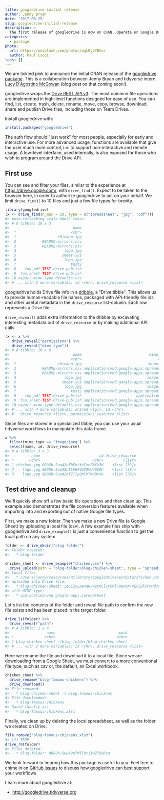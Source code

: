 ```yaml
---
title: googledrive initial release
author: Jenny Bryan
date: '2017-08-29'
slug: googledrive-initial-release
description: >
  The first release of googledrive is now on CRAN. Operate on Google Drive files from R.
categories:
  - package
photo:
  url: https://unsplash.com/photos/wgLPy2YBXuc
  author: Paul Csogi
tags: []
---
```


We are tickled pink to announce the initial CRAN release of the [googledrive package](http://googledrive.tidyverse.org). This is a collaboration between Jenny Bryan and tidyverse intern, [Lucy D'Agostino McGowan](http://lucymcgowan.com/) (blog post on that coming soon!).

googledrive wraps the [Drive REST API v3](https://developers.google.com/drive/v3/web/about-sdk). The most common file operations are implemented in high-level functions designed for ease of use. You can find, list, create, trash, delete, rename, move, copy, browse, download, share and publish Drive files, including those on Team Drives.

Install googledrive with:

``` r
install.packages("googledrive")
```

The auth flow should "just work" for most people, especially for early and interactive use. For more advanced usage, functions are available that give the user much more control, i.e. to support non-interactive and remote usage. A low-level interface, used internally, is also exposed for those who wish to program around the Drive API.

First use
---------

You can see and filter your files, similar to the experience at <https://drive.google.com/>, with `drive_find()`. Expect to be taken to the browser here, in order to authorize googledrive to act on your behalf. We limit `drive_find()` to 10 files and just a few file types for brevity.

``` r
library(googledrive)
(x <- drive_find(n_max = 10, type = c("spreadsheet", "jpg", "pdf")))
#> Auto-refreshing stale OAuth token.
#> # A tibble: 10 x 3
#>                             name
#>  *                         <chr>
#>  1                   chicken.jpg
#>  2            README-mirrors.csv
#>  3            README-mirrors.csv
#>  4                      logo.jpg
#>  5                     sheet-xyz
#>  6                      logo.jpg
#>  7                         test2
#>  8    foo_pdf-TEST-drive-publish
#>  9  foo_sheet-TEST-drive-publish
#> 10 export-mime-type-defaults.csv
#> # ... with 2 more variables: id <chr>, drive_resource <list>
```

googledrive holds Drive file info in a [dribble](http://googledrive.tidyverse.org/reference/dribble.html), a "Drive tibble". This allows us to provide human-readable file names, packaged with API-friendly file ids and other useful metadata in the `drive_resource` list-column. Each row represents a Drive file.

`drive_reveal()` adds extra information to the dribble by excavating interesting metadata out of `drive_resource` or by making additional API calls.

``` r
(x <- x %>%
   drive_reveal("permissions") %>% 
   drive_reveal("mime_type"))
#> # A tibble: 10 x 6
#>                             name                               mime_type
#>                            <chr>                                   <chr>
#>  1                   chicken.jpg                              image/jpeg
#>  2            README-mirrors.csv application/vnd.google-apps.spreadsheet
#>  3            README-mirrors.csv application/vnd.google-apps.spreadsheet
#>  4                      logo.jpg                              image/jpeg
#>  5                     sheet-xyz application/vnd.google-apps.spreadsheet
#>  6                      logo.jpg                              image/jpeg
#>  7                         test2 application/vnd.google-apps.spreadsheet
#>  8    foo_pdf-TEST-drive-publish                         application/pdf
#>  9  foo_sheet-TEST-drive-publish application/vnd.google-apps.spreadsheet
#> 10 export-mime-type-defaults.csv application/vnd.google-apps.spreadsheet
#> # ... with 4 more variables: shared <lgl>, id <chr>,
#> #   drive_resource <list>, permissions_resource <list>
```

Since files are stored in a specialized tibble, you can use your usual tidyverse workflows to manipulate this data frame.

``` r
x %>% 
  filter(mime_type == "image/jpeg") %>% 
  select(name, id, drive_resource)
#> # A tibble: 3 x 3
#>          name                           id drive_resource
#> *       <chr>                        <chr>         <list>
#> 1 chicken.jpg 0B0Gh-SuuA2nTbEhtYnIzcFNfX3M    <list [39]>
#> 2    logo.jpg 0B0Gh-SuuA2nTLVE0VGZQVU40Z0U    <list [38]>
#> 3    logo.jpg 0B0Gh-SuuA2nTZjlpQmlVTm9BcVU    <list [38]>
```

Test drive and cleanup
----------------------

We'll quickly show off a few basic file operations and then clean up. This example also demonstrates the file conversion features available when importing into and exporting out of native Google file types.

First, we make a new folder. Then we make a new Drive file (a Google Sheet) by uploading a local file (csv). A few example files ship with googledrive and `drive_example()` is just a convenience function to get the local path on any system.

``` r
folder <- drive_mkdir("blog-folder")
#> Folder created:
#>   * blog-folder

chicken_sheet <- drive_example("chicken.csv") %>% 
  drive_upload(path = "blog-folder/blog-chicken-sheet", type = "spreadsheet")
#> Local file:
#>   * /Users/jenny/resources/R/library/googledrive/extdata/chicken.csv
#> uploaded into Drive file:
#>   * blog-chicken-sheet: 1qGE2yLpe4qN-wZCMCl1t5ml-0acGW-xEPZ2l6PMHd7o
#> with MIME type:
#>   * application/vnd.google-apps.spreadsheet
```

Let's list the contents of the folder and reveal file path to confirm the new file exists and has been placed in the target folder.

``` r
drive_ls(folder) %>%
  drive_reveal("path")
#> # A tibble: 1 x 4
#>                 name                             path
#> *              <chr>                            <chr>
#> 1 blog-chicken-sheet ~/blog-folder/blog-chicken-sheet
#> # ... with 2 more variables: id <chr>, drive_resource <list>
```

Here we rename the file and download it to a local file. Since we are downloading from a Google Sheet, we must convert to a more conventional file type, such as csv or, the default, an Excel workbook.

``` r
chicken_sheet %>% 
  drive_rename("blog-famous-chickens") %>% 
  drive_download()
#> File renamed:
#>   * blog-chicken-sheet -> blog-famous-chickens
#> File downloaded:
#>   * blog-famous-chickens
#> Saved locally as:
#>   * blog-famous-chickens.xlsx
```

Finally, we clean up by deleting the local spreadsheet, as well as the folder we created on Drive.

``` r
file.remove("blog-famous-chickens.xlsx")
#> [1] TRUE
drive_rm(folder)
#> Files deleted:
#>   * blog-folder: 0B0Gh-SuuA2nTMTl0cjIwZThQRzg
```

We look forward to hearing how this package is useful to you. Feel free to chime in on [GitHub issues](https://github.com/tidyverse/googledrive/issues) to discuss how googledrive can best support your workflows.

Learn more about googledrive at:

-   <http://googledrive.tidyverse.org>
